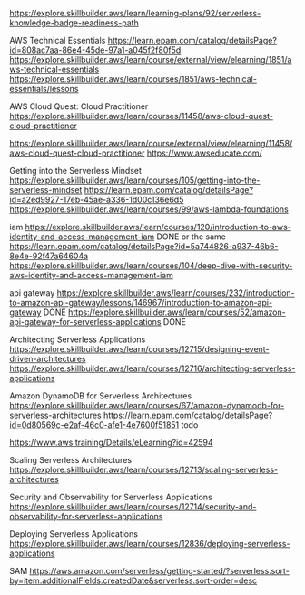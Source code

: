 https://explore.skillbuilder.aws/learn/learning-plans/92/serverless-knowledge-badge-readiness-path

AWS Technical Essentials
https://learn.epam.com/catalog/detailsPage?id=808ac7aa-86e4-45de-97a1-a045f2f80f5d
https://explore.skillbuilder.aws/learn/course/external/view/elearning/1851/aws-technical-essentials
https://explore.skillbuilder.aws/learn/courses/1851/aws-technical-essentials/lessons

AWS Cloud Quest: Cloud Practitioner
https://explore.skillbuilder.aws/learn/courses/11458/aws-cloud-quest-cloud-practitioner

https://explore.skillbuilder.aws/learn/course/external/view/elearning/11458/aws-cloud-quest-cloud-practitioner
https://www.awseducate.com/

Getting into the Serverless Mindset
https://explore.skillbuilder.aws/learn/courses/105/getting-into-the-serverless-mindset
https://learn.epam.com/catalog/detailsPage?id=a2ed9927-17eb-45ae-a336-1d00c136e6d5
https://explore.skillbuilder.aws/learn/courses/99/aws-lambda-foundations

iam
https://explore.skillbuilder.aws/learn/courses/120/introduction-to-aws-identity-and-access-management-iam DONE
or the same
https://learn.epam.com/catalog/detailsPage?id=5a744826-a937-46b6-8e4e-92f47a64604a
https://explore.skillbuilder.aws/learn/courses/104/deep-dive-with-security-aws-identity-and-access-management-iam

api gateway
https://explore.skillbuilder.aws/learn/courses/232/introduction-to-amazon-api-gateway/lessons/146967/introduction-to-amazon-api-gateway DONE
https://explore.skillbuilder.aws/learn/courses/52/amazon-api-gateway-for-serverless-applications DONE

Architecting Serverless Applications
https://explore.skillbuilder.aws/learn/courses/12715/designing-event-driven-architectures
https://explore.skillbuilder.aws/learn/courses/12716/architecting-serverless-applications

Amazon DynamoDB for Serverless Architectures
https://explore.skillbuilder.aws/learn/courses/67/amazon-dynamodb-for-serverless-architectures
https://learn.epam.com/catalog/detailsPage?id=0d80569c-e2af-46c0-afe1-4e7600f51851 todo

https://www.aws.training/Details/eLearning?id=42594

Scaling Serverless Architectures
https://explore.skillbuilder.aws/learn/courses/12713/scaling-serverless-architectures

Security and Observability for Serverless Applications
https://explore.skillbuilder.aws/learn/courses/12714/security-and-observability-for-serverless-applications

Deploying Serverless Applications
https://explore.skillbuilder.aws/learn/courses/12836/deploying-serverless-applications

SAM https://aws.amazon.com/serverless/getting-started/?serverless.sort-by=item.additionalFields.createdDate&serverless.sort-order=desc
